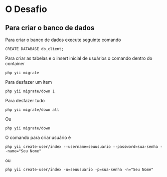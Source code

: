 
# O Desafio

## Para criar o banco de dados

Para criar o banco de dados execute seguinte comando

    CREATE DATABASE db_client;

Para criar as tabelas e o insert inicial de usuários o comando dentro do container

    php yii migrate

Para desfazer um item

    php yii migrate/down 1

Para desfazer tudo

    php yii migrate/down all

Ou 

    php yii migrate/down

O comando para criar usuário é

    php yii create-user/index --username=seuusuario --password=sua-senha --name="Seu Nome"

ou

    php yii create-user/index -u=seuusuario -p=sua-senha -n="Seu Nome"
